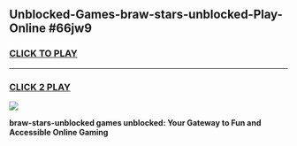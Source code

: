 
## Unblocked-Games-braw-stars-unblocked-Play-Online #66jw9
<h3>
<a href="https://news.freeplayer.one?title=braw-stars-unblocked&ref=3">CLICK TO PLAY</a></h3>
<hr>

<h3>
<a href="https://news.freeplayer.one?title=braw-stars-unblocked&ref=3">CLICK 2 PLAY</a>
  
</h3>

<a href="https://news.freeplayer.one?title=braw-stars-unblocked&ref=3"><img src="https://clearcache.store/games.png"></a>


**braw-stars-unblocked games unblocked: Your Gateway to Fun and Accessible Online Gaming**

